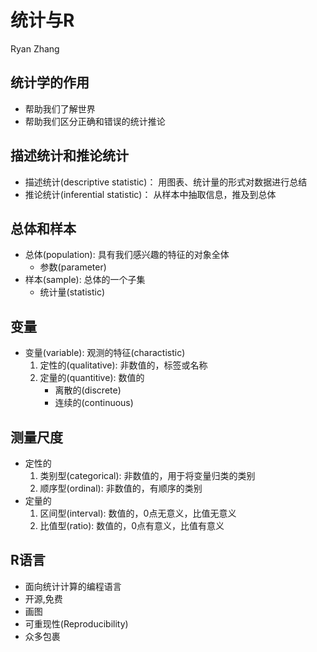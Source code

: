 # 统计与R
Ryan Zhang  

## 统计学的作用

+ 帮助我们了解世界
+ 帮助我们区分正确和错误的统计推论 

## 描述统计和推论统计
+ 描述统计(descriptive statistic)： 用图表、统计量的形式对数据进行总结
+ 推论统计(inferential statistic)： 从样本中抽取信息，推及到总体

## 总体和样本
+ 总体(population): 具有我们感兴趣的特征的对象全体
    - 参数(parameter)
+ 样本(sample): 总体的一个子集
    - 统计量(statistic)

## 变量
+ 变量(variable): 观测的特征(charactistic)
    1. 定性的(qualitative): 非数值的，标签或名称
    2. 定量的(quantitive): 数值的
        - 离散的(discrete) 
        - 连续的(continuous)
        
## 测量尺度
+ 定性的
    1. 类别型(categorical): 非数值的，用于将变量归类的类别
    2. 顺序型(ordinal): 非数值的，有顺序的类别
+ 定量的
    1. 区间型(interval): 数值的，0点无意义，比值无意义
    2. 比值型(ratio): 数值的，0点有意义，比值有意义
        
## R语言
+ 面向统计计算的编程语言
+ 开源,免费
+ 画图
+ 可重现性(Reproducibility)
+ 众多包裹
